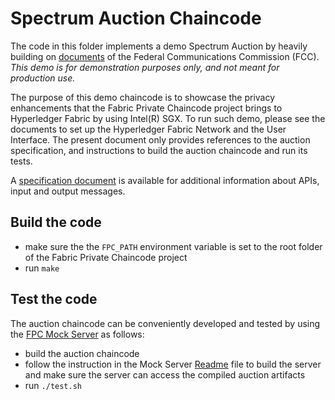 <!---
Licensed under Creative Commons Attribution 4.0 International License
https://creativecommons.org/licenses/by/4.0/
--->
# Spectrum Auction Chaincode

The code in this folder implements a demo Spectrum Auction by heavily building on [documents](https://wireless.fcc.gov/auctions/1002/resources/fABS_tutorial_final/presentation_html5.html) of the Federal Communications Commission (FCC). *This demo is for demonstration purposes only, and not meant for production use.*

The purpose of this demo chaincode is to showcase the privacy enhancements that the Fabric Private Chaincode project brings to Hyperledger Fabric by using Intel(R) SGX. To run such demo, please see the documents to set up the Hyperledger Fabric Network and the User Interface.
The present document only provides references to the auction specification, and instructions to build the auction chaincode and run its tests.

A [specification document](https://docs.google.com/document/d/1YUF4mzzuybzWk3fbXbTANWO8-tr757BP85qcwE7gQdk) is available for additional information about APIs, input and output messages.


## Build the code

* make sure the the `FPC_PATH` environment variable is set to the root folder of the Fabric Private Chaincode project
* run `make`

## Test the code

The auction chaincode can be conveniently developed and tested by using the [FPC Mock Server](../../client/backend/mock) as follows:
* build the auction chaincode
* follow the instruction in the Mock Server [Readme](../../client/backend/mock/README.md) file to build the server and make sure the server can access the compiled auction artifacts
* run `./test.sh`

